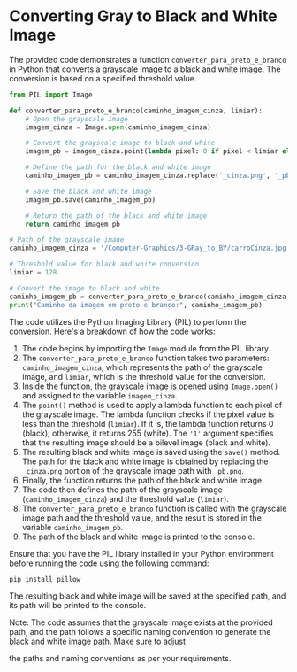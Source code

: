 # Converting Gray to Black and White Image

The provided code demonstrates a function `converter_para_preto_e_branco` in Python that converts a grayscale image to a black and white image. The conversion is based on a specified threshold value.

```python
from PIL import Image

def converter_para_preto_e_branco(caminho_imagem_cinza, limiar):
    # Open the grayscale image
    imagem_cinza = Image.open(caminho_imagem_cinza)

    # Convert the grayscale image to black and white
    imagem_pb = imagem_cinza.point(lambda pixel: 0 if pixel < limiar else 255, '1')

    # Define the path for the black and white image
    caminho_imagem_pb = caminho_imagem_cinza.replace('_cinza.png', '_pb.png')

    # Save the black and white image
    imagem_pb.save(caminho_imagem_pb)

    # Return the path of the black and white image
    return caminho_imagem_pb

# Path of the grayscale image
caminho_imagem_cinza = '/Computer-Graphics/3-GRay_to_BY/carroCinza.jpg'

# Threshold value for black and white conversion
limiar = 128

# Convert the image to black and white
caminho_imagem_pb = converter_para_preto_e_branco(caminho_imagem_cinza, limiar)
print("Caminho da imagem em preto e branco:", caminho_imagem_pb)
```

The code utilizes the Python Imaging Library (PIL) to perform the conversion. Here's a breakdown of how the code works:

1. The code begins by importing the `Image` module from the PIL library.
2. The `converter_para_preto_e_branco` function takes two parameters: `caminho_imagem_cinza`, which represents the path of the grayscale image, and `limiar`, which is the threshold value for the conversion.
3. Inside the function, the grayscale image is opened using `Image.open()` and assigned to the variable `imagem_cinza`.
4. The `point()` method is used to apply a lambda function to each pixel of the grayscale image. The lambda function checks if the pixel value is less than the threshold (`limiar`). If it is, the lambda function returns 0 (black); otherwise, it returns 255 (white). The `'1'` argument specifies that the resulting image should be a bilevel image (black and white).
5. The resulting black and white image is saved using the `save()` method. The path for the black and white image is obtained by replacing the `_cinza.png` portion of the grayscale image path with `_pb.png`.
6. Finally, the function returns the path of the black and white image.
7. The code then defines the path of the grayscale image (`caminho_imagem_cinza`) and the threshold value (`limiar`).
8. The `converter_para_preto_e_branco` function is called with the grayscale image path and the threshold value, and the result is stored in the variable `caminho_imagem_pb`.
9. The path of the black and white image is printed to the console.

Ensure that you have the PIL library installed in your Python environment before running the code using the following command:

```
pip install pillow
```

The resulting black and white image will be saved at the specified path, and its path will be printed to the console.

Note: The code assumes that the grayscale image exists at the provided path, and the path follows a specific naming convention to generate the black and white image path. Make sure to adjust

 the paths and naming conventions as per your requirements.
